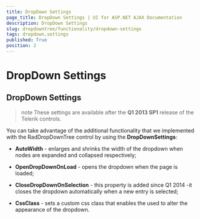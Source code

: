 ```yaml
---
title: DropDown Settings
page_title: DropDown Settings | UI for ASP.NET AJAX Documentation
description: DropDown Settings
slug: dropdowntree/functionality/dropdown-settings
tags: dropdown,settings
published: True
position: 2
---
```


# DropDown Settings





## DropDown Settings

>note These settings are available after the __Q1 2013 SP1__ release of the Telerik controls.
>


You can take advantage of the additional functionality that we implemented with the RadDropDownTree control by using the __DropDownSettings__:

* __AutoWidth__ - enlarges and shrinks the width of the dropdown when nodes are expanded and collapsed respectively;

* __OpenDropDownOnLoad__ - opens the dropdown when the page is loaded;

* __CloseDropDownOnSelection__ - this property is added since Q1 2014 -it closes the dropdown automatically when a new entry is selected;

* __CssClass__ - sets a custom css class that enables the used to alter the appearance of the dropdown.


